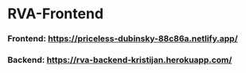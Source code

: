 # RVA-Frontend

### Frontend: https://priceless-dubinsky-88c86a.netlify.app/
### Backend: https://rva-backend-kristijan.herokuapp.com/
